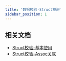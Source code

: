 ```yaml
---
title: '数据校验-Struct校验'
sidebar_position: 1
---
```


## 相关文档

- [Struct校验-基本使用](output/goframe-v2.6-md/核心组件/数据校验/数据校验-参数类型/数据校验-Struct校验/Struct校验-基本使用)
- [Struct校验-Assoc关联](output/goframe-v2.6-md/核心组件/数据校验/数据校验-参数类型/数据校验-Struct校验/Struct校验-Assoc关联)